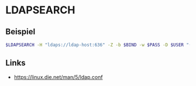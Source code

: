 # LDAPSEARCH

## Beispiel

```sh
$LDAPSEARCH -H "ldaps://ldap-host:636" -Z -b $BIND -w $PASS -D $USER "(objectclass=*)"
```

## Links

- <https://linux.die.net/man/5/ldap.conf>
